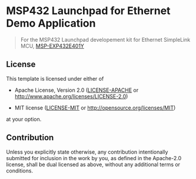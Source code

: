 # MSP432 Launchpad for Ethernet Demo Application

> For the MSP432 Launchpad developement kit for Ethernet SimpleLink MCU, [MSP-EXP432E401Y](https://www.ti.com/tool/MSP-EXP432E401Y)

## License

This template is licensed under either of

- Apache License, Version 2.0 ([LICENSE-APACHE](LICENSE-APACHE) or
  http://www.apache.org/licenses/LICENSE-2.0)

- MIT license ([LICENSE-MIT](LICENSE-MIT) or http://opensource.org/licenses/MIT)

at your option.

## Contribution

Unless you explicitly state otherwise, any contribution intentionally submitted
for inclusion in the work by you, as defined in the Apache-2.0 license, shall be
dual licensed as above, without any additional terms or conditions.
